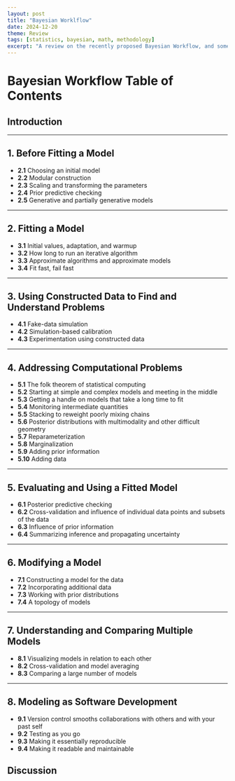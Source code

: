 ```yaml
---
layout: post
title: "Bayesian Worklflow"
date: 2024-12-20
theme: Review
tags: [statistics, bayesian, math, methodology]
excerpt: "A review on the recently proposed Bayesian Workflow, and some commentary."
---
```

# Bayesian Workflow Table of Contents

## Introduction

---

## 1. Before Fitting a Model
- **2.1** Choosing an initial model  
- **2.2** Modular construction  
- **2.3** Scaling and transforming the parameters  
- **2.4** Prior predictive checking  
- **2.5** Generative and partially generative models  

---

## 2. Fitting a Model
- **3.1** Initial values, adaptation, and warmup  
- **3.2** How long to run an iterative algorithm  
- **3.3** Approximate algorithms and approximate models  
- **3.4** Fit fast, fail fast  

---

## 3. Using Constructed Data to Find and Understand Problems
- **4.1** Fake-data simulation  
- **4.2** Simulation-based calibration  
- **4.3** Experimentation using constructed data  

---

## 4. Addressing Computational Problems
- **5.1** The folk theorem of statistical computing  
- **5.2** Starting at simple and complex models and meeting in the middle  
- **5.3** Getting a handle on models that take a long time to fit  
- **5.4** Monitoring intermediate quantities  
- **5.5** Stacking to reweight poorly mixing chains  
- **5.6** Posterior distributions with multimodality and other difficult geometry  
- **5.7** Reparameterization  
- **5.8** Marginalization  
- **5.9** Adding prior information  
- **5.10** Adding data  

---

## 5. Evaluating and Using a Fitted Model
- **6.1** Posterior predictive checking  
- **6.2** Cross-validation and influence of individual data points and subsets of the data  
- **6.3** Influence of prior information  
- **6.4** Summarizing inference and propagating uncertainty  

---

## 6. Modifying a Model
- **7.1** Constructing a model for the data  
- **7.2** Incorporating additional data  
- **7.3** Working with prior distributions  
- **7.4** A topology of models  

---

## 7. Understanding and Comparing Multiple Models
- **8.1** Visualizing models in relation to each other  
- **8.2** Cross-validation and model averaging  
- **8.3** Comparing a large number of models  

---

## 8. Modeling as Software Development
- **9.1** Version control smooths collaborations with others and with your past self  
- **9.2** Testing as you go  
- **9.3** Making it essentially reproducible  
- **9.4** Making it readable and maintainable  

## Discussion
